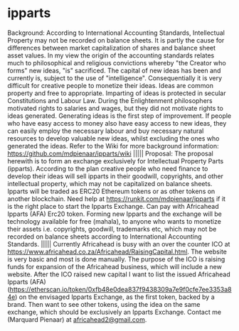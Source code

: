# ipparts
Background: According to International Accounting Standards, Intellectual
Property may not be recorded on balance sheets. It is partly the cause for
differences between market capitalization of shares and balance sheet asset
values. In my view the origin of the accounting standards relates much to
philosophical and religious convictions whereby "the Creator who forms" new
ideas, "is" sacrificed. The capital of new ideas has been and currently is,
subject to the use of "intelligence". Consequentially it is very difficult
for creative people to monetize their ideas. Ideas are common property and
free to appropriate. Imparting of ideas is protected in secular Constitutions
and Labour Law. During the Enlightenment philosophers motivated rights to
salaries and wages, but they did not motivate rights to ideas generated.
Generating ideas is the first step of improvement. If people who have easy
access to money also have easy access to new ideas, they can easily employ
the necessary labour and buy necessary natural resources to develop valuable
new ideas, whilst excluding the ones who generated the ideas. Refer to the Wiki
for more background information: https://github.com/mdpienaar/ipparts/wiki |||||
Proposal: The proposal herewith is to form an exchange exclusively for
Intellectual Property Parts (ipparts). According to the plan creative people
who need finance to develop their ideas will sell ipparts in their goodwill, copyrights,
and other intellectual property, which may not be capitalized on balance sheets.
Ipparts will be traded as ERC20 Ethereum tokens or as other tokens on another
blockchain. Need help at
https://runkit.com/mdpienaar/ipparts if it is the right place to start the Ipparts Exchange.
Can pay with Africahead Ipparts (AFA) Erc20 token. Forming new Ipparts
and the exchange will be technology available for free (mahala), to anyone
who wants to monetize their assets i.e. copyrights, goodwill, trademarks etc,
which may not be recorded on balance sheets according to International Accounting
Standards. ||||| Currently Africahead is busy with an over the counter ICO at
https://www.africahead.co.za/Africahead/RaisingCapital.html. The website is very 
basic and most is done manually. The purpose of the ICO is raising funds for expansion
of the Africahead business, which will include a new website. After the ICO raised new
capital I want to list the issued Africahead Ipparts (AFA) 
(https://etherscan.io/token/0xfb48e0dea837f9438309a7e9f0cfe7ee3353a84e) on the envisaged
Ipparts Exchange, as the first token, backed by a brand. Then want to see other tokens,
using the idea on the same exchange, which should be exclusively an Ipparts Exchange.
Contact me (Marquard Pienaar) at africahead2@gmail.com.
